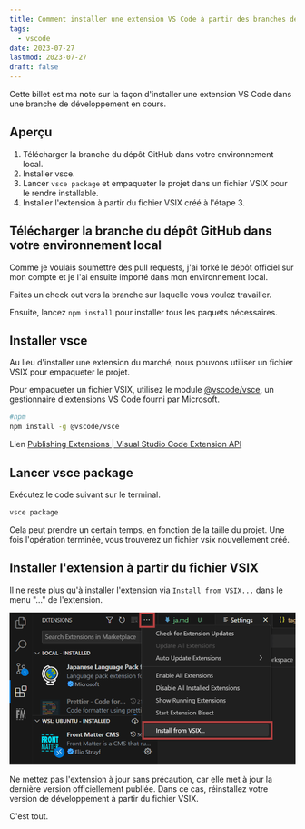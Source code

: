 ```yaml
---
title: Comment installer une extension VS Code à partir des branches de développement GitHub
tags:
  - vscode
date: 2023-07-27
lastmod: 2023-07-27
draft: false
---
```


Cette billet est ma note sur la façon d'installer une extension VS Code dans une branche de développement en cours.

## Aperçu

1. Télécharger la branche du dépôt GitHub dans votre environnement local.
2. Installer vsce.
3. Lancer `vsce package` et empaqueter le projet dans un fichier VSIX pour le rendre installable.
4. Installer l'extension à partir du fichier VSIX créé à l'étape 3.

## Télécharger la branche du dépôt GitHub dans votre environnement local

Comme je voulais soumettre des pull requests, j'ai forké le dépôt officiel sur mon compte et je l'ai ensuite importé dans mon environnement local.

Faites un check out vers la branche sur laquelle vous voulez travailler.

Ensuite, lancez `npm install` pour installer tous les paquets nécessaires.

## Installer vsce

Au lieu d'installer une extension du marché, nous pouvons utiliser un fichier VSIX pour empaqueter le projet.

Pour empaqueter un fichier VSIX, utilisez le module [@vscode/vsce](https://github.com/microsoft/vscode-vsce), un gestionnaire d'extensions VS Code fourni par Microsoft.

```bash
#npm
npm install -g @vscode/vsce
```

Lien [Publishing Extensions | Visual Studio Code Extension API](https://code.visualstudio.com/api/working-with-extensions/publishing-extension)

## Lancer vsce package

Exécutez le code suivant sur le terminal.

```bash
vsce package
```

Cela peut prendre un certain temps, en fonction de la taille du projet. Une fois l'opération terminée, vous trouverez un fichier vsix nouvellement créé.

## Installer l'extension à partir du fichier VSIX

Il ne reste plus qu'à installer l'extension via `Install from VSIX...` dans le menu "..." de l'extension.

![VS Code extension menu](../../../images/vscode01.en.png)

Ne mettez pas l'extension à jour sans précaution, car elle met à jour la dernière version officiellement publiée. Dans ce cas, réinstallez votre version de développement à partir du fichier VSIX.

C'est tout.
